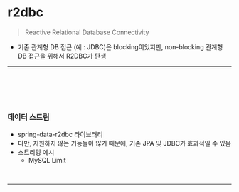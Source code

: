 # r2dbc
> Reactive Relational Database Connectivity
* 기존 관계형 DB 접근 (예 : JDBC)은 blocking이었지만, non-blocking 관계형 DB 접근을 위해서 R2DBC가 탄생

<hr>
<br>

## 
#### 

<br>

### 데이터 스트림
* spring-data-r2dbc 라이브러리 
* 다만, 지원하지 않는 기능들이 많기 때문에, 기존 JPA 및 JDBC가 효과적일 수 있음
* 스트리밍 예시
  * MySQL Limit

<br>
<hr>
<br>
